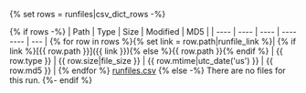 {% set rows = runfiles|csv_dict_rows -%}

{% if rows -%}
| Path | Type | Size | Modified | MD5 |
| ---- | ---- | ---- | -------- | --- |
{% for row in rows %}{% set link = row.path|runfile_link %}| {% if link %}[{{ row.path }}]({{ link }}){% else %}{{ row.path }}{% endif %} | {{ row.type }} | {{ row.size|file_size }} | {{ row.mtime|utc_date('us') }} | {{ row.md5 }} |
{% endfor %}
[runfiles.csv](runfiles.csv)
{% else -%}
There are no files for this run.
{%- endif %}
